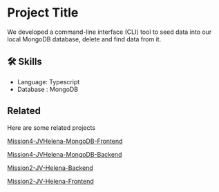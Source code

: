 # Project Title

We developed a command-line interface (CLI) tool to seed data into our local MongoDB database, delete and find data from it.


## 🛠 Skills
 - Language: Typescript
 - Database : MongoDB


## Related

Here are some related projects

[Mission4-JVHelena-MongoDB-Frontend](https://github.com/HelenaMission/Mission4-JVHelena-MongoDB-Frontend) 

[Mission4-JVHelena-MongoDB-Backend](https://github.com/HelenaMission/Mission4-JVHelena-MongoDB-Backend) 

[Mission2-JV-Helena-Backend](https://github.com/HelenaMission/Mission2-JV-Helena-Backend)

[Mission2-JV-Helena-Frontend](https://github.com/HelenaMission/Mission2-JV-Helena-Frontend)